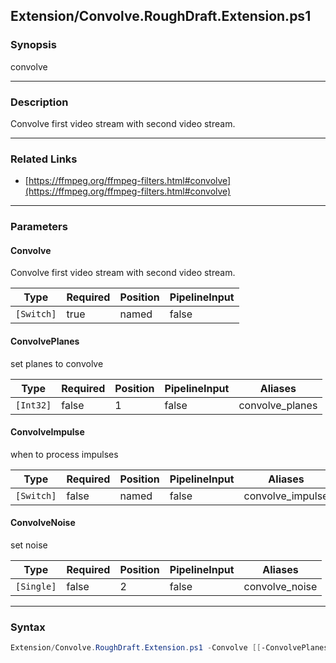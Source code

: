 Extension/Convolve.RoughDraft.Extension.ps1
-------------------------------------------

### Synopsis
convolve

---

### Description

Convolve first video stream with second video stream.

---

### Related Links
* [https://ffmpeg.org/ffmpeg-filters.html#convolve](https://ffmpeg.org/ffmpeg-filters.html#convolve)

---

### Parameters
#### **Convolve**
Convolve first video stream with second video stream.

|Type      |Required|Position|PipelineInput|
|----------|--------|--------|-------------|
|`[Switch]`|true    |named   |false        |

#### **ConvolvePlanes**
set planes to convolve

|Type     |Required|Position|PipelineInput|Aliases        |
|---------|--------|--------|-------------|---------------|
|`[Int32]`|false   |1       |false        |convolve_planes|

#### **ConvolveImpulse**
when to process impulses

|Type      |Required|Position|PipelineInput|Aliases         |
|----------|--------|--------|-------------|----------------|
|`[Switch]`|false   |named   |false        |convolve_impulse|

#### **ConvolveNoise**
set noise

|Type      |Required|Position|PipelineInput|Aliases       |
|----------|--------|--------|-------------|--------------|
|`[Single]`|false   |2       |false        |convolve_noise|

---

### Syntax
```PowerShell
Extension/Convolve.RoughDraft.Extension.ps1 -Convolve [[-ConvolvePlanes] <Int32>] [-ConvolveImpulse] [[-ConvolveNoise] <Single>] [<CommonParameters>]
```
